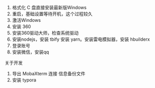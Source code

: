 1. 格式化 C 盘直接安装最新版Windows
2. 重启，基础设置等待开机，这个过程较久
3. 激活Windows
4. 安装 360
5. 安装360驱动大师，检查系统驱动
6. 安装nodejs，安装 tbify 安装 yarn。安装雷电模拟器，安装 hbuilderx
7. 登录账号
8. 安装微信，安装qq



关于开发

1. 导出 MobaXterm 连接 信息备份文件
2. 安装 typora 

